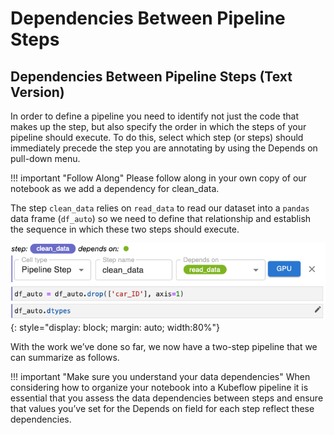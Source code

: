 # Dependencies Between Pipeline Steps


## Dependencies Between Pipeline Steps (Text Version)

In order to define a pipeline you need to identify not just the code that makes
up the step, but also specify the order in which the steps of your pipeline
should execute. To do this, select which step (or steps) should immediately
precede the step you are annotating by using the Depends on pull-down menu.

!!! important "Follow Along"
    Please follow along in your own copy of our notebook as we add a dependency
    for clean_data.

The step `clean_data` relies on `read_data` to read our dataset into a `pandas`
data frame (`df_auto`) so we need to define that relationship and establish the
sequence in which these two steps should execute.

![clean_data dependency](images/image59.png){: style="display: block; margin: auto; width:80%"}

With the work we’ve done so far, we now have a two-step pipeline that we can
summarize as follows.

!!! important "Make sure you understand your data dependencies"
    When considering how to organize your notebook into a Kubeflow pipeline it
    is essential that you assess the data dependencies between steps and ensure
    that values you’ve set for the Depends on field for each step reflect these
    dependencies.